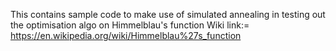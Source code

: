 This contains sample code to make use of 
simulated annealing in testing out the optimisation algo
on Himmelblau's function 
Wiki link:= https://en.wikipedia.org/wiki/Himmelblau%27s_function